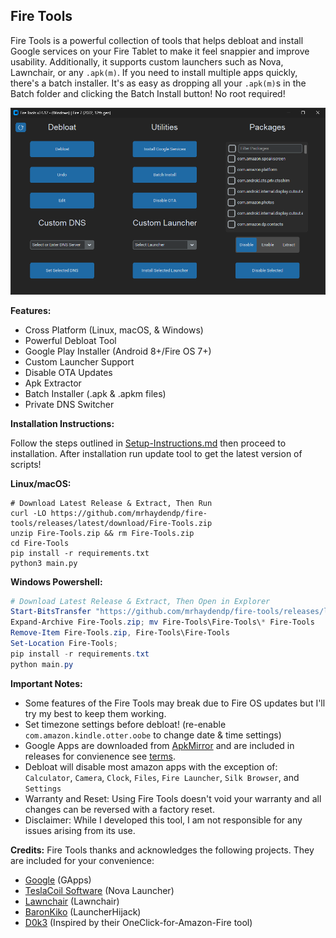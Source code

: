 ## Fire Tools
Fire Tools is a powerful collection of tools that helps debloat and install Google services on your Fire Tablet to make it feel snappier and improve usability. Additionally, it supports custom launchers such as Nova, Lawnchair, or any `.apk(m)`. If you need to install multiple apps quickly, there's a batch installer. It's as easy as dropping all your `.apk(m)`s in the Batch folder and clicking the Batch Install button! No root required!

![Fire Tools Screenshot](Screenshot.png)

**Features:**
* Cross Platform (Linux, macOS, & Windows)
* Powerful Debloat Tool
* Google Play Installer (Android 8+/Fire OS 7+)
* Custom Launcher Support
* Disable OTA Updates
* Apk Extractor
* Batch Installer (.apk & .apkm files)
* Private DNS Switcher

**Installation Instructions:**

Follow the steps outlined in [Setup-Instructions.md](/Setup-Instructions.md) then proceed to installation. After installation run update tool to get the latest version of scripts!

**Linux/macOS:**

``` shell
# Download Latest Release & Extract, Then Run
curl -LO https://github.com/mrhaydendp/fire-tools/releases/latest/download/Fire-Tools.zip
unzip Fire-Tools.zip && rm Fire-Tools.zip
cd Fire-Tools
pip install -r requirements.txt
python3 main.py
```

**Windows Powershell:**

``` powershell
# Download Latest Release & Extract, Then Open in Explorer
Start-BitsTransfer "https://github.com/mrhaydendp/fire-tools/releases/latest/download/Fire-Tools.zip"
Expand-Archive Fire-Tools.zip; mv Fire-Tools\Fire-Tools\* Fire-Tools
Remove-Item Fire-Tools.zip, Fire-Tools\Fire-Tools
Set-Location Fire-Tools; 
pip install -r requirements.txt
python main.py
```

**Important Notes:**

* Some features of the Fire Tools may break due to Fire OS updates but I'll try my best to keep them working.
* Set timezone settings before debloat! (re-enable `com.amazon.kindle.otter.oobe` to change date & time settings)
* Google Apps are downloaded from [ApkMirror](https://www.apkmirror.com/) and are included in releases for convienence see [terms](https://github.com/mrhaydendp/Fire-Tools/blob/main/Fire-Tools/Gapps/README.md).
* Debloat will disable most amazon apps with the exception of: `Calculator`, `Camera`, `Clock`, `Files`, `Fire Launcher`, `Silk Browser`, and `Settings`
* Warranty and Reset: Using Fire Tools doesn't void your warranty and all changes can be reversed with a factory reset.
* Disclaimer: While I developed this tool, I am not responsible for any issues arising from its use.
  
**Credits:**  Fire Tools thanks and acknowledges the following projects. They are included for your convenience:

* [Google](https://www.android.com/) (GApps)
* [TeslaCoil Software](https://novalauncher.com/) (Nova Launcher)
* [Lawnchair](https://github.com/LawnchairLauncher/Lawnchair) (Lawnchair)
* [BaronKiko](https://github.com/BaronKiko/LauncherHijack) (LauncherHijack)
* [D0k3](https://github.com/d0k3/OneClick-for-Amazon-Fire) (Inspired by their OneClick-for-Amazon-Fire tool)
